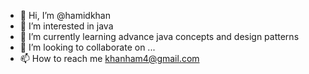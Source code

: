 - 👋 Hi, I’m @hamidkhan 
- 👀 I’m interested in java
- 🌱 I’m currently learning advance java concepts and design patterns
- 💞️ I’m looking to collaborate on ...
- 📫 How to reach me khanham4@gmail.com

<!---
hamid9766/hamid9766 is a ✨ special ✨ repository because its `README.md` (this file) appears on your GitHub profile.
You can click the Preview link to take a look at your changes.
--->
